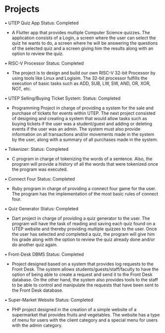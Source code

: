 # Projects
•	UTEP Quiz App					   Status: Completed
-	A Flutter app that provides multiple Computer Science quizzes. The application consists of a Login, a screen where the user can select the quiz he wants to do, a screen where he will be answering the questions of the selected quiz and a screen giving him the results along with an option to review the quiz.


•	RISC-V Processor					   Status: Completed
-	The project is to design and build our own RISC-V 32-bit Processor by using tools like Linux and Logisim. The 32-bit processor fulfills the execution of basic tasks such as ADD, SUB, LW, SW, AND, OR, XOR, NOT, etc.


•	UTEP Selling/Buying Ticket System:		   Status: Completed
-	Programming Project in charge of providing a system for the sale and purchase of tickets for events within UTEP. The next project consisted of designing and creating a system that would allow tasks such as buying tickets if the user was a student/guest and adding or deleting events if the user was an admin. The system must also provide information on all transactions and/or movements made in the system by the user, along with a summary of all purchases made in the system.


•	Tokenizer:						   Status: Completed
-	C program in charge of tokenizing the words of a sentence. Also, the program will provide a history of all the words that were tokenized once the program was executed.


•	Connect Four						   Status: Completed
-	Ruby program in charge of providing a connect four game for the user. The program has the implementation of the most basic rules of connect four.


•	Quiz Generator					    Status: Completed
-	Dart project in charge of providing a quiz generator to the user. The program will have the task of reading and saving each quiz found on a UTEP website and thereby providing multiple quizzes to the user. Once the user has selected and completed a quiz, the program will give him his grade along with the option to review the quiz already done and/or do another quiz again.


•	Front-Desk DBMS					    Status: Completed
-	Project designed based on a system that provides log requests to the Front Desk. The system allows students/guests/staff/faculty to have the option of being able to create a request and send it to the Front Desk database. On the other hand, the system also provides tools to the staff to be able to control and manipulate the requests that have been sent to the Front Desk database.


•	Super-Market Website				    Status: Completed
-	PHP project designed in the creation of a simple website of a supermarket that provides fruits and vegetables. The website has a type of menu for users with the client category and a special menu for users with the admin category.
